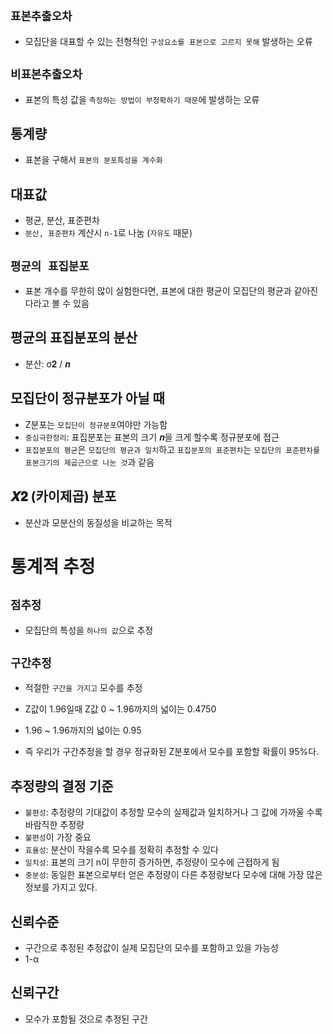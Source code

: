 ## `표본추출오차`
- 모집단을 대표할 수 있는 전형적인 `구성요소를 표본으로 고르지 못해` 발생하는 오류


## `비표본추출오차`
- 표본의 특성 값을 `측정하는 방법이 부정확하기 때문`에 발생하는 오류

## 통계량
- 표본을 구해서 `표본의 분포특성을 계수화`

## 대표값
- 평균, 분산, 표준편차
- `분산, 표준편차` 계산시 `n-1`로 나눔 (`자유도` 때문)

## `평균의 표집분포`
- 표본 개수를 무한히 많이 실험한다면, 표본에 대한 평균이 모집단의 평균과 같아진다라고 볼 수 있음

## 평균의 표집분포의 분산
- 분산: σ𝟐 / 𝒏

## 모집단이 정규분포가 아닐 때
- Z분포는 `모집단이 정규분포`여야만 가능함
- `중심극한정리`: 표집분포는
표본의 크기 𝒏을 크게 할수록 정규분포에 접근
- `표집분포의 평균`은 `모집단의 평균과 일치`하고 `표집분포의 표준편차`는 `모집단의 표준편차를
표본크기의 제곱근으로 나눈 것`과 같음

## 𝑿𝟐 (카이제곱) 분포
- 분산과 모분산의 동질성을 비교하는 목적

# 통계적 추정

## `점추정`
- 모집단의 특성을 `하나의 값`으로 추정

## `구간추정`
- 적절한 `구간을 가지고` 모수를 추정

- Z값이 1.96일때 Z값 0 ~ 1.96까지의 넓이는 0.4750
- 1.96 ~ 1.96까지의 넓이는 0.95
- 즉 우리가 구간추정을 할 경우
정규화된 Z분포에서 모수를 포함할 확률이 95%다.

## 추정량의 결정 기준
- `불편성`: 추정량의 기대값이 추정할 모수의 실제값과 일치하거나 그 값에 가까울 수록 바람직한 추정량
- `불편성`이 가장 중요
- `효율성`: 분산이 작을수록 모수를 정확히 추정할 수 있다
- `일치성`: 표본의 크기 n이 무한히 증가하면, 추정량이 모수에 근접하게 됨
- `충분성`: 동일한 표본으로부터 얻은 추정량이 다른 추정량보다 모수에 대해 가장 많은 정보를 가지고 있다.

## 신뢰수준
- 구간으로 추정된 추정값이 실제 모집단의 모수를 포함하고 있을 가능성
- 1-α

## 신뢰구간
- 모수가 포함될 것으로 추정된 구간